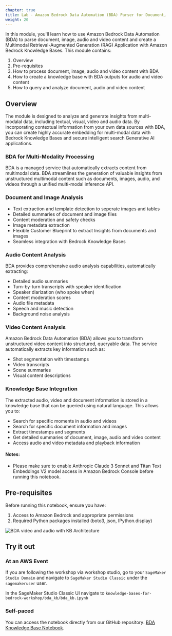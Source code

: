 ```yaml
---
chapter: true
title: Lab - Amazon Bedrock Data Automation (BDA) Parser for Document, Image Audio and Video files
weight: 20
---
```


In this module, you'll learn how to use Amazon Bedrock Data Automation (BDA) to parse document, image, audio and video content and create a Multimodal Retrieval-Augmented Generation (RAG) Application with Amazon Bedrock Knowledge Bases. This module contains:

1. Overview
2. Pre-requisites
3. How to process document, image, audio and video content with BDA
3. How to create a knowledge base with BDA outputs for audio and video content
4. How to query and analyze document, audio and video content

## Overview
The module is designed to analyze and generate insights from multi-modalal data, including textual, visual, video and audio data. By incorporating contextual information from your own data sources with BDA, you can create highly accurate embedding for multi-modal data with Bedrock Knowledge Bases and secure intelligent search Generative AI applications.

### BDA for Multi-Modality Processing
BDA is a managed service that automatically extracts content from multimodal data. BDA streamlines the generation of valuable insights from unstructured multimodal content such as documents, images, audio, and videos through a unified multi-modal inference API.

### Document and Image Analysis
- Text extraction and template detection to seperate images and tables
- Detailed summaries of document and image files
- Content moderation and safety checks
- Image metadata extraction
- Flexible Customer Blueprint to extract Insights from documents and images 
- Seamless integration with Bedrock Knowledge Bases

### Audio Content Analysis
BDA provides comprehensive audio analysis capabilities, automatically extracting:
- Detailed audio summaries
- Turn-by-turn transcripts with speaker identification
- Speaker diarization (who spoke when)
- Content moderation scores
- Audio file metadata
- Speech and music detection
- Background noise analysis

### Video Content Analysis
Amazon Bedrock Data Automation (BDA) allows you to transform unstructured video content into structured, queryable data. The service automatically extracts key information such as:
- Shot segmentation with timestamps
- Video transcripts
- Scene summaries
- Visual content descriptions

### Knowledge Base Integration
The extracted audio, video and document information is stored in a knowledge base that can be queried using natural language. This allows you to:
- Search for specific moments in audio and videos
- Search for specific document information and images
- Extract timestamps and segments
- Get detailed summaries of document, image, audio and video content
- Access audio and video metadata and playback information

#### Notes:

- Please make sure to enable Anthropic Claude 3 Sonnet and  Titan Text Embeddings V2 model access in Amazon Bedrock Console before running this notebook. 

## Pre-requisites
Before running this notebook, ensure you have:
1. Access to Amazon Bedrock and appropriate permissions
2. Required Python packages installed (boto3, json, IPython.display)

![BDA video and audio with KB Architecture](/static/bda_kb_integration.png)

## Try it out
### At an AWS Event
If you are following the workshop via workshop studio, go to your `SageMaker Studio Domain` and navigate to `SageMaker Studio Classic` under the `sagemakeruser` user.

In the SageMaker Studio Classic UI navigate to `knowledge-bases-for-bedrock-workshop/bda_kb/bda_kb.ipynb`

### Self-paced
You can access the notebook directly from our GitHub repository: [BDA Knowledge Base Notebook](https://github.com/aws-samples/rag-workshop-amazon-bedrock-knowledge-bases/blob/main/bda_kb/bda_kb.ipynb).
